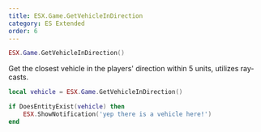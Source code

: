 ```yaml
---
title: ESX.Game.GetVehicleInDirection
category: ES Extended
order: 6
---
```


```lua
ESX.Game.GetVehicleInDirection()
```

Get the closest vehicle in the players' direction within 5 units, utilizes ray-casts.

```lua
local vehicle = ESX.Game.GetVehicleInDirection()

if DoesEntityExist(vehicle) then
    ESX.ShowNotification('yep there is a vehicle here!')
end
```
